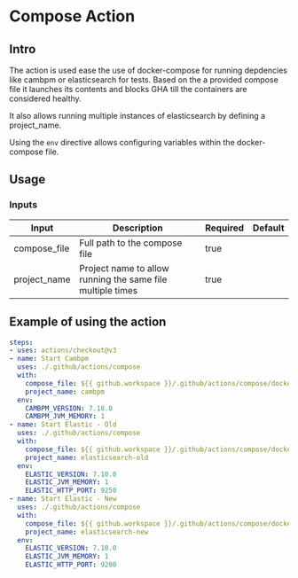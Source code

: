 # Compose Action

## Intro

The action is used ease the use of docker-compose for running depdencies like cambpm or elasticsearch for tests. Based on the a provided compose file it launches its contents and blocks GHA till the containers are considered healthy.

It also allows running multiple instances of elasticsearch by defining a project_name.

Using the `env` directive allows configuring variables within the docker-compose file.

## Usage

### Inputs

| Input | Description | Required | Default |
|-------|-------------|----------|---------|
| compose_file | Full path to the compose file | true | |
| project_name | Project name to allow running the same file multiple times | true | |

## Example of using the action

```yaml
steps:
- uses: actions/checkout@v3
- name: Start Cambpm
  uses: ./.github/actions/compose
  with:
    compose_file: ${{ github.workspace }}/.github/actions/compose/docker-compose.cambpm.yml
    project_name: cambpm
  env:
    CAMBPM_VERSION: 7.18.0
    CAMBPM_JVM_MEMORY: 1
- name: Start Elastic - Old
  uses: ./.github/actions/compose
  with:
    compose_file: ${{ github.workspace }}/.github/actions/compose/docker-compose.elasticsearch.yml
    project_name: elasticsearch-old
  env:
    ELASTIC_VERSION: 7.10.0
    ELASTIC_JVM_MEMORY: 1
    ELASTIC_HTTP_PORT: 9250
- name: Start Elastic - New
  uses: ./.github/actions/compose
  with:
    compose_file: ${{ github.workspace }}/.github/actions/compose/docker-compose.elasticsearch.yml
    project_name: elasticsearch-new
  env:
    ELASTIC_VERSION: 7.10.0
    ELASTIC_JVM_MEMORY: 1
    ELASTIC_HTTP_PORT: 9200
```
